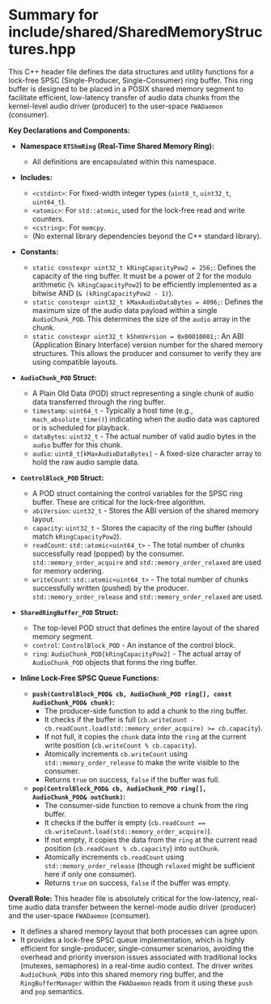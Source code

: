 # Summary for include/shared/SharedMemoryStructures.hpp

This C++ header file defines the data structures and utility functions for a lock-free SPSC (Single-Producer, Single-Consumer) ring buffer. This ring buffer is designed to be placed in a POSIX shared memory segment to facilitate efficient, low-latency transfer of audio data chunks from the kernel-level audio driver (producer) to the user-space `FWADaemon` (consumer).

**Key Declarations and Components:**

-   **Namespace `RTShmRing` (Real-Time Shared Memory Ring):**
    -   All definitions are encapsulated within this namespace.

-   **Includes:**
    -   `<cstdint>`: For fixed-width integer types (`uint8_t`, `uint32_t`, `uint64_t`).
    -   `<atomic>`: For `std::atomic`, used for the lock-free read and write counters.
    -   `<cstring>`: For `memcpy`.
    -   (No external library dependencies beyond the C++ standard library).

-   **Constants:**
    -   `static constexpr uint32_t kRingCapacityPow2 = 256;`: Defines the capacity of the ring buffer. It must be a power of 2 for the modulo arithmetic (`% kRingCapacityPow2`) to be efficiently implemented as a bitwise AND (`& (kRingCapacityPow2 - 1)`).
    -   `static constexpr uint32_t kMaxAudioDataBytes = 4096;`: Defines the maximum size of the audio data payload within a single `AudioChunk_POD`. This determines the size of the `audio` array in the chunk.
    -   `static constexpr uint32_t kShmVersion = 0x00010001;`: An ABI (Application Binary Interface) version number for the shared memory structures. This allows the producer and consumer to verify they are using compatible layouts.

-   **`AudioChunk_POD` Struct:**
    -   A Plain Old Data (POD) struct representing a single chunk of audio data transferred through the ring buffer.
    -   `timestamp`: `uint64_t` - Typically a host time (e.g., `mach_absolute_time()`) indicating when the audio data was captured or is scheduled for playback.
    -   `dataBytes`: `uint32_t` - The actual number of valid audio bytes in the `audio` buffer for this chunk.
    -   `audio`: `uint8_t[kMaxAudioDataBytes]` - A fixed-size character array to hold the raw audio sample data.

-   **`ControlBlock_POD` Struct:**
    -   A POD struct containing the control variables for the SPSC ring buffer. These are critical for the lock-free algorithm.
    -   `abiVersion`: `uint32_t` - Stores the ABI version of the shared memory layout.
    -   `capacity`: `uint32_t` - Stores the capacity of the ring buffer (should match `kRingCapacityPow2`).
    -   `readCount`: `std::atomic<uint64_t>` - The total number of chunks successfully read (popped) by the consumer. `std::memory_order_acquire` and `std::memory_order_relaxed` are used for memory ordering.
    -   `writeCount`: `std::atomic<uint64_t>` - The total number of chunks successfully written (pushed) by the producer. `std::memory_order_release` and `std::memory_order_relaxed` are used.

-   **`SharedRingBuffer_POD` Struct:**
    -   The top-level POD struct that defines the entire layout of the shared memory segment.
    -   `control`: `ControlBlock_POD` - An instance of the control block.
    -   `ring`: `AudioChunk_POD[kRingCapacityPow2]` - The actual array of `AudioChunk_POD` objects that forms the ring buffer.

-   **Inline Lock-Free SPSC Queue Functions:**
    -   **`push(ControlBlock_POD& cb, AudioChunk_POD ring[], const AudioChunk_POD& chunk)`:**
        -   The producer-side function to add a chunk to the ring buffer.
        -   It checks if the buffer is full (`cb.writeCount - cb.readCount.load(std::memory_order_acquire) >= cb.capacity`).
        -   If not full, it copies the `chunk` data into the `ring` at the current write position (`cb.writeCount % cb.capacity`).
        -   Atomically increments `cb.writeCount` using `std::memory_order_release` to make the write visible to the consumer.
        -   Returns `true` on success, `false` if the buffer was full.
    -   **`pop(ControlBlock_POD& cb, AudioChunk_POD ring[], AudioChunk_POD& outChunk)`:**
        -   The consumer-side function to remove a chunk from the ring buffer.
        -   It checks if the buffer is empty (`cb.readCount == cb.writeCount.load(std::memory_order_acquire)`).
        -   If not empty, it copies the data from the `ring` at the current read position (`cb.readCount % cb.capacity`) into `outChunk`.
        -   Atomically increments `cb.readCount` using `std::memory_order_release` (though `relaxed` might be sufficient here if only one consumer).
        -   Returns `true` on success, `false` if the buffer was empty.

**Overall Role:**
This header file is absolutely critical for the low-latency, real-time audio data transfer between the kernel-mode audio driver (producer) and the user-space `FWADaemon` (consumer).
-   It defines a shared memory layout that both processes can agree upon.
-   It provides a lock-free SPSC queue implementation, which is highly efficient for single-producer, single-consumer scenarios, avoiding the overhead and priority inversion issues associated with traditional locks (mutexes, semaphores) in a real-time audio context.
The driver writes `AudioChunk_POD`s into this shared memory ring buffer, and the `RingBufferManager` within the `FWADaemon` reads from it using these `push` and `pop` semantics.
